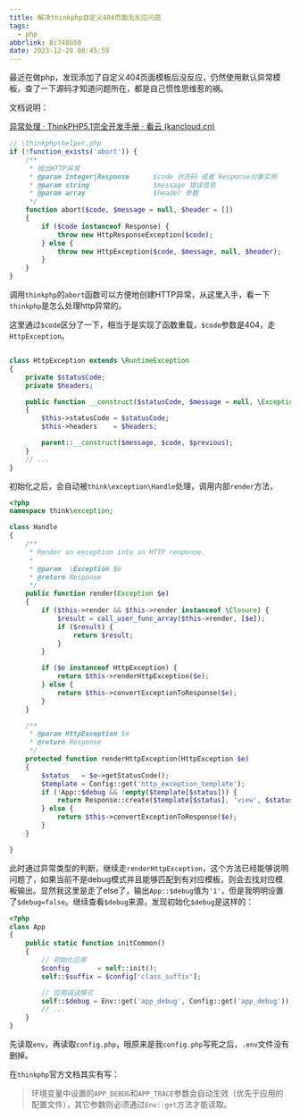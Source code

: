 ```yaml
---
title: 解决thinkphp自定义404页面无反应问题
tags:
  - php
abbrlink: 8c748b50
date: 2023-12-28 08:45:59
---
```


最近在做php，发现添加了自定义404页面模板后没反应，仍然使用默认异常模板，查了一下源码才知道问题所在，都是自己惯性思维惹的祸。

<!--more-->

文档说明：

[异常处理 · ThinkPHP5.1完全开发手册 · 看云 (kancloud.cn)](https://www.kancloud.cn/manual/thinkphp5_1/354092#HTTP__164)



```php
// \thinkphp\helper.php
if (!function_exists('abort')) {
    /**
     * 抛出HTTP异常
     * @param integer|Response      $code 状态码 或者 Response对象实例
     * @param string                $message 错误信息
     * @param array                 $header 参数
     */
    function abort($code, $message = null, $header = [])
    {
        if ($code instanceof Response) {
            throw new HttpResponseException($code);
        } else {
            throw new HttpException($code, $message, null, $header);
        }
    }
}
```

调用`thinkphp`的`abort`函数可以方便地创建HTTP异常，从这里入手，看一下`thinkphp`是怎么处理http异常的。

这里通过`$code`区分了一下，相当于是实现了函数重载，`$code`参数是404，走`HttpException`。

```php

class HttpException extends \RuntimeException
{
    private $statusCode;
    private $headers;

    public function __construct($statusCode, $message = null, \Exception $previous = null, array $headers = [], $code = 0)
    {
        $this->statusCode = $statusCode;
        $this->headers    = $headers;

        parent::__construct($message, $code, $previous);
    }
    // ...
}
```

初始化之后，会自动被`think\exception\Handle`处理，调用内部`render`方法，

```php
<?php
namespace think\exception;

class Handle
{
    /**
     * Render an exception into an HTTP response.
     *
     * @param  \Exception $e
     * @return Response
     */
    public function render(Exception $e)
    {
        if ($this->render && $this->render instanceof \Closure) {
            $result = call_user_func_array($this->render, [$e]);
            if ($result) {
                return $result;
            }
        }

        if ($e instanceof HttpException) {
            return $this->renderHttpException($e);
        } else {
            return $this->convertExceptionToResponse($e);
        }
    }

    /**
     * @param HttpException $e
     * @return Response
     */
    protected function renderHttpException(HttpException $e)
    {
        $status   = $e->getStatusCode();
        $template = Config::get('http_exception_template');
        if (!App::$debug && !empty($template[$status])) {
            return Response::create($template[$status], 'view', $status)->assign(['e' => $e]);
        } else {
            return $this->convertExceptionToResponse($e);
        }
    }

}
```

此时通过异常类型的判断，继续走`renderHttpException`，这个方法已经能够说明问题了，如果当前不是debug模式并且能够匹配到有对应模板，则会去找对应模板输出。显然我这里是走了else了，输出`App::$debug`值为`'1'`，但是我明明设置了`$debug=false`。继续查看`$debug`来源，发现初始化`$debug`是这样的：

```php
<?php
class App
{
    public static function initCommon()
    {
        // 初始化应用
        $config       = self::init();
        self::$suffix = $config['class_suffix'];

        // 应用调试模式
        self::$debug = Env::get('app_debug', Config::get('app_debug'));
		// ...
    }
}
```

先读取`env`，再读取`config.php`，哦原来是我`config.php`写死之后，`.env`文件没有删掉。

在`thinkphp`官方文档其实有写：

>环境变量中设置的`APP_DEBUG`和`APP_TRACE`参数会自动生效（优先于应用的配置文件），其它参数则必须通过`Env::get`方法才能读取。